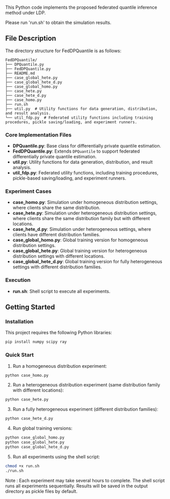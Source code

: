 This Python code implements the proposed federated quantile inference method under LDP.

Please run 'run.sh' to obtain the simulation results.

## File Description

The directory structure for FedDPQuantile is as follows:

```{bash}
FedDPQuantile/
├── DPQuantile.py 
├── FedDPQuantile.py 
├── README.md
├── case_global_hete.py
├── case_global_hete_d.py
├── case_global_homo.py
├── case_hete.py
├── case_hete_d.py
├── case_homo.py
├── run.sh
├── util.py  # Utility functions for data generation, distribution, and result analysis.
└── util_fdp.py  # Federated utility functions including training procedures, pickle saving/loading, and experiment runners.
```

### Core Implementation Files

- **DPQuantile.py**: Base class for differentially private quantile estimation. 
- **FedDPQuantile.py**: Extends `DPQuantile` to support federated differentially private quantile estimation.
- **util.py**: Utility functions for data generation, distribution, and result analysis.
- **util_fdp.py**: Federated utility functions, including training procedures, pickle-based saving/loading, and experiment runners. 

### Experiment Cases

- **case_homo.py**: Simulation under homogeneous distribution settings, where clients share the same distribution.  
- **case_hete.py**: Simulation under heterogeneous distribution settings, where clients share the same distribution family but with different locations.  
- **case_hete_d.py**: Simulation under heterogeneous settings, where clients have different distribution families.  
- **case_global_homo.py**: Global training version for homogeneous distribution settings.  
- **case_global_hete.py**: Global training version for heterogeneous distribution settings with different locations.  
- **case_global_hete_d.py**: Global training version for fully heterogeneous settings with different distribution families.

### Execution

- **run.sh**: Shell script to execute all experiments.


## Getting Started

### Installation

This project requires the following Python libraries:
```bash
pip install numpy scipy ray
```

### Quick Start

1. Run a homogeneous distribution experiment:

```bash
python case_homo.py
```

2. Run a heterogeneous distribution experiment (same distribution family with different locations):
```bash
python case_hete.py
```

3. Run a fully heterogeneous experiment (different distribution families):
```bash
python case_hete_d.py
```

4. Run global training versions:
```bash
python case_global_homo.py
python case_global_hete.py
python case_global_hete_d.py
```

5. Run all experiments using the shell script:

```bash
chmod +x run.sh
./run.sh
```

Note : Each experiment may take several hours to complete. The shell script runs all experiments sequentially. Results will be saved in the output directory as pickle files by default.